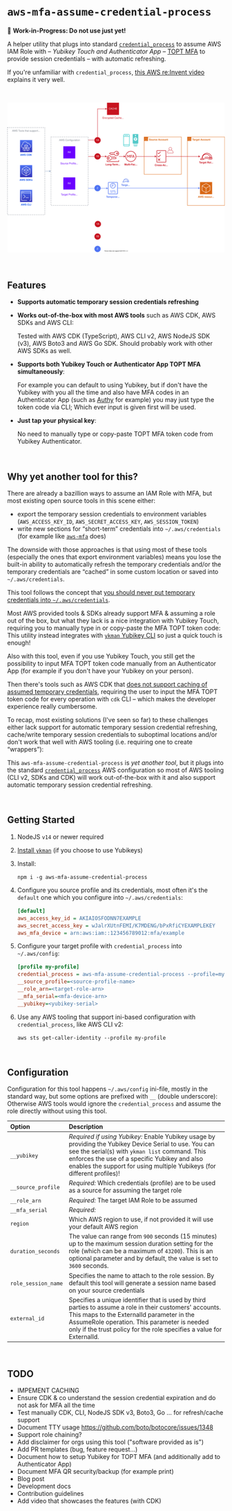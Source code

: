 # `aws-mfa-assume-credential-process`

🚧 **Work-in-Progress: Do not use just yet!**

A helper utility that plugs into standard [`credential_process`](https://docs.aws.amazon.com/sdkref/latest/guide/setting-global-credential_process.html) to assume AWS IAM Role with _– Yubikey Touch and Authenticator App –_ [TOPT MFA](https://en.wikipedia.org/wiki/Time-based_One-Time_Password) to provide session credentials – with automatic refreshing.

If you're unfamiliar with `credential_process`, [this AWS re:Invent video](https://www.youtube.com/watch?v=W8IyScUGuGI&t=1260s) explains it very well.

<br/>

![diagram](/docs/diagram.svg)

<br/>


## Features

- **Supports automatic temporary session credentials refreshing**

- **Works out-of-the-box with most AWS tools** such as AWS CDK, AWS SDKs and AWS CLI:

    Tested with AWS CDK (TypeScript), AWS CLI v2, AWS NodeJS SDK (v3), AWS Boto3 and AWS Go SDK. Should probably work with other AWS SDKs as well.

- **Supports both Yubikey Touch or Authenticator App TOPT MFA simultaneously**: 
    
    For example you can default to using Yubikey, but if don't have the Yubikey with you all the time and also have MFA codes in an Authenticator App (such as [Authy](https://authy.com/) for example) you may just type the token code via CLI; Which ever input is given first will be used.

- **Just tap your physical key**:

    No need to manually type or copy-paste TOPT MFA token code from Yubikey Authenticator.

<br/>

## Why yet another tool for this?

There are already a bazillion ways to assume an IAM Role with MFA, but most existing open source tools in this scene either:
- export the temporary session credentials to environment variables (`AWS_ACCESS_KEY_ID`, `AWS_SECRET_ACCESS_KEY`, `AWS_SESSION_TOKEN`)
- write new sections for “short-term” credentials into `~/.aws/credentials` (for example like [`aws-mfa`](https://github.com/broamski/aws-mfa) does)

The downside with those approaches is that using most of these tools (especially the ones that export environment variables) means you lose the built-in ability to automatically refresh the temporary credentials and/or the temporary credentials are “cached” in some custom location or saved into `~/.aws/credentials`.

This tool follows the concept that [you should never put temporary credentials into `~/.aws/credentials`](https://ben11kehoe.medium.com/never-put-aws-temporary-credentials-in-env-vars-or-credentials-files-theres-a-better-way-25ec45b4d73e).

Most AWS provided tools & SDKs already support MFA & assuming a role out of the box, but what they lack is a nice integration with Yubikey Touch, requiring you to manually type in or copy-paste the MFA TOPT token code: This utility instead integrates with [`ykman` Yubikey CLI](https://developers.yubico.com/yubikey-manager/) so just a quick touch is enough!

Also with this tool, even if you use Yubikey Touch, you still get the possibility to input MFA TOPT token code manually from an Authenticator App (for example if you don't have your Yubikey on your person).

Then there's tools such as AWS CDK that [does not support caching of assumed temporary credentials](https://github.com/aws/aws-cdk/issues/10867), requiring the user to input the MFA TOPT token code for every operation with `cdk` CLI – which makes the developer experience really cumbersome.

To recap, most existing solutions (I've seen so far) to these challenges either lack support for automatic temporary session credential refreshing, cache/write temporary session credentials to suboptimal locations and/or don't work that well with AWS tooling (i.e. requiring one to create “wrappers”):

This `aws-mfa-assume-credential-process` is _yet another tool_, but it plugs into the standard [`credential_process`](https://docs.aws.amazon.com/sdkref/latest/guide/setting-global-credential_process.html) AWS configuration so most of AWS tooling (CLI v2, SDKs and CDK) will work out-of-the-box with it and also support automatic temporary session credential refreshing.

<br/>

## Getting Started

1. NodeJS `v14` or newer required

2. [Install `ykman`](https://developers.yubico.com/yubikey-manager/) (if you choose to use Yubikeys)

2. Install:

    ```shell
    npm i -g aws-mfa-assume-credential-process
    ```

3. Configure you source profile and its credentials, most often it's the `default` one which you configure into `~/.aws/credentials`:

    ```ini
    [default]
    aws_access_key_id = AKIAIOSFODNN7EXAMPLE
    aws_secret_access_key = wJalrXUtnFEMI/K7MDENG/bPxRfiCYEXAMPLEKEY
    aws_mfa_device = arn:aws:iam::123456789012:mfa/example
    ```

4. Configure your target profile with `credential_process` into `~/.aws/config`:

    ```ini
    [profile my-profile]
    credential_process = aws-mfa-assume-credential-process --profile=my-profile
    __source_profile=<source-profile-name>
    __role_arn=<target-role-arn>
    __mfa_serial=<mfa-device-arn>
    __yubikey=<yubikey-serial>
    ```

5. Use any AWS tooling that support ini-based configuration with `credential_process`, like AWS CLI v2:
    ```shell
    aws sts get-caller-identity --profile my-profile
    ```

<br/>

## Configuration

Configuration for this tool happens `~/.aws/config` ini-file, mostly in the standard way, but some options are prefixed with `__` (double underscore): Otherwise AWS tools would ignore the `credential_process` and assume the role directly without using this tool.

|       Option        |                                                                                                                                     Description                                                                                                                                      |
| :------------------ | :----------------------------------------------------------------------------------------------------------------------------------------------------------------------------------------------------------------------------------------------------------------------------------- |
| `__yubikey`         | *Required if using Yubikey:* Enable Yubikey usage by providing the Yubikey Device Serial to use. You can see the serial(s) with `ykman list` command. This enforces the use of a specific Yubikey and also enables the support for using multiple Yubikeys (for different profiles)! |
| `__source_profile`  | *Required:* Which credentials (profile) are to be used as a source for assuming the target role                                                                                                                                                                                      |
| `__role_arn`        | *Required:* The target IAM Role to be assumed                                                                                                                                                                                                                                        |
| `__mfa_serial`      | *Required:*                                                                                                                                                                                                                                                                          |
| `region`            | Which AWS region to use, if not provided it will use your default AWS region                                                                                                                                                                                                         |
| `duration_seconds`  | The value can range from `900` seconds (15 minutes) up to the maximum session duration setting for the role (which can be a maximum of `43200`). This is an optional parameter and by default, the value is set to `3600` seconds.                                                   |
| `role_session_name` | Specifies the name to attach to the role session. By default this tool will generate a session name based on your source credentials                                                                                                                                                 |
| `external_id`       | Specifies a unique identifier that is used by third parties to assume a role in their customers' accounts. This maps to the ExternalId parameter in the AssumeRole operation. This parameter is needed only if the trust policy for the role specifies a value for ExternalId.       |


<br/>

## TODO

- IMPEMENT CACHING
- Ensure CDK & co understand the session credential expiration and do not ask for MFA all the time
- Test manually CDK, CLI, NodeJS SDK v3, Boto3, Go ... for refresh/cache support
- Document TTY usage https://github.com/boto/botocore/issues/1348
- Support role chaining?
- Add disclaimer for orgs using this tool ("software provided as is")
- Add PR templates (bug, feature request...)
- Document how to setup Yubikey for TOPT MFA (and additionally add to Authenticator App)
- Document MFA QR security/backup (for example print)
- Blog post
- Development docs
- Contribution guidelines
- Add video that showcases the features (with CDK)